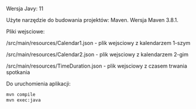 Wersja Javy: 11

Użyte narzędzie do budowania projektów: Maven. 
Wersja Maven 3.8.1. 

Pliki wejsciowe:

/src/main/resources/Calendar1.json - plik wejsciowy z kalendarzem 1-szym

/src/main/resources/Calendar2.json - plik wejsciowy z kalendarzem 2-gim

/src/main/resources/TimeDuration.json - plik wejsciowy z czasem trwania spotkania


Do uruchomienia aplikacji:
```bash  
mvn compile  
mvn exec:java  
```  